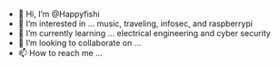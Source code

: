 - 👋 Hi, I’m @Happyfishi
- 👀 I’m interested in ... music, traveling, infosec, and raspberrypi
- 🌱 I’m currently learning ... electrical engineering and cyber security 
- 💞️ I’m looking to collaborate on ...
- 📫 How to reach me ...

<!---
Happyfishi/Happyfishi is a ✨ special ✨ repository because its `README.md` (this file) appears on your GitHub profile.
You can click the Preview link to take a look at your changes.
--->
